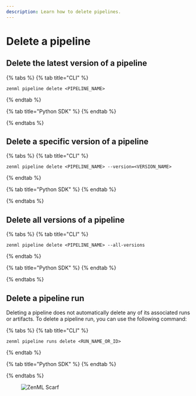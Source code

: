 ```yaml
---
description: Learn how to delete pipelines.
---
```


# Delete a pipeline

## Delete the latest version of a pipeline

{% tabs %}
{% tab title="CLI" %}

```shell
zenml pipeline delete <PIPELINE_NAME>
```

{% endtab %}

{% tab title="Python SDK" %}
{% endtab %}

{% endtabs %}

## Delete a specific version of a pipeline

{% tabs %}
{% tab title="CLI" %}

```shell
zenml pipeline delete <PIPELINE_NAME> --version=<VERSION_NAME>
```

{% endtab %}

{% tab title="Python SDK" %}
{% endtab %}

{% endtabs %}

## Delete all versions of a pipeline

{% tabs %}
{% tab title="CLI" %}

```shell
zenml pipeline delete <PIPELINE_NAME> --all-versions
```

{% endtab %}

{% tab title="Python SDK" %}
{% endtab %}

{% endtabs %}

## Delete a pipeline run

Deleting a pipeline does not automatically delete any of its associated runs or artifacts. To delete a pipeline run, you can use the following command:

{% tabs %}
{% tab title="CLI" %}

```shell
zenml pipeline runs delete <RUN_NAME_OR_ID>
```

{% endtab %}

{% tab title="Python SDK" %}
{% endtab %}

{% endtabs %}


<figure><img src="https://static.scarf.sh/a.png?x-pxid=f0b4f458-0a54-4fcd-aa95-d5ee424815bc" alt="ZenML Scarf"><figcaption></figcaption></figure>
